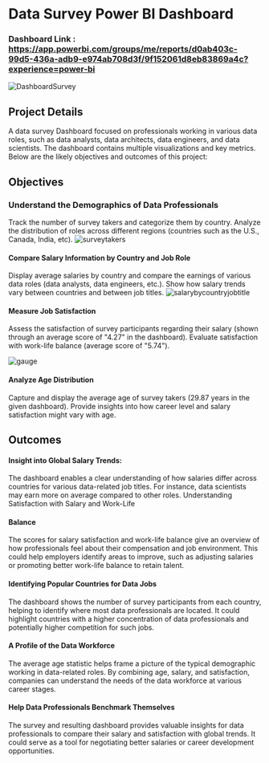 # Data Survey Power BI Dashboard

### Dashboard Link : https://app.powerbi.com/groups/me/reports/d0ab403c-99d5-436a-adb9-e974ab708d3f/9f152061d8eb83869a4c?experience=power-bi
 
 ![DashboardSurvey](https://github.com/user-attachments/assets/4f47f818-69f8-4928-a7f2-0e1eb90d7988)


## Project Details
A data survey Dashboard focused on professionals working in various data roles, such as data analysts, data architects, data engineers, and data scientists. The dashboard contains multiple visualizations and key metrics. Below are the likely objectives and outcomes of this project:

## Objectives
### Understand the Demographics of Data Professionals

Track the number of survey takers and categorize them by country.
Analyze the distribution of roles across different regions (countries such as the U.S., Canada, India, etc).
![surveytakers](https://github.com/user-attachments/assets/c811070d-b6a6-494c-8c8d-daf7f6be6766)


#### Compare Salary Information by Country and Job Role
Display average salaries by country and compare the earnings of various data roles (data analysts, data engineers, etc.).
Show how salary trends vary between countries and between job titles.
![salarybycountryjobtitle](https://github.com/user-attachments/assets/1cb87c62-d691-44ba-8662-386c0fa1372f)


#### Measure Job Satisfaction
Assess the satisfaction of survey participants regarding their salary (shown through an average score of "4.27" in the dashboard).
Evaluate satisfaction with work-life balance (average score of "5.74").

![gauge](https://github.com/user-attachments/assets/61a2e1aa-82bb-4494-a946-eb1264279fdb)

#### Analyze Age Distribution
Capture and display the average age of survey takers (29.87 years in the given dashboard).
Provide insights into how career level and salary satisfaction might vary with age.

## Outcomes

#### Insight into Global Salary Trends:
The dashboard enables a clear understanding of how salaries differ across countries for various data-related job titles. For instance, data scientists may earn more on average compared to other roles.
Understanding Satisfaction with Salary and Work-Life 

#### Balance
The scores for salary satisfaction and work-life balance give an overview of how professionals feel about their compensation and job environment.
This could help employers identify areas to improve, such as adjusting salaries or promoting better work-life balance to retain talent.

#### Identifying Popular Countries for Data Jobs
The dashboard shows the number of survey participants from each country, helping to identify where most data professionals are located.
It could highlight countries with a higher concentration of data professionals and potentially higher competition for such jobs.

#### A Profile of the Data Workforce
The average age statistic helps frame a picture of the typical demographic working in data-related roles.
By combining age, salary, and satisfaction, companies can understand the needs of the data workforce at various career stages.

#### Help Data Professionals Benchmark Themselves
The survey and resulting dashboard provides valuable insights for data professionals to compare their salary and satisfaction with global trends.
It could serve as a tool for negotiating better salaries or career development opportunities.
